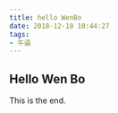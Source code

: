 ```yaml
---
title: hello WenBo
date: 2018-12-10 10:44:27
tags:
- 牛逼
---
```


## Hello Wen Bo

This is the end.

